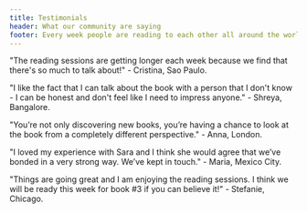 ```yaml
---
title: Testimonials
header: What our community are saying
footer: Every week people are reading to each other all around the world.
---
```

"The reading sessions are getting longer each week because we find that there's so much to talk about!" - Cristina, Sao Paulo.

"I like the fact that I can talk about the book with a person that I don't know - I can be honest and don't feel like I need to impress anyone." - Shreya, Bangalore.

"You’re not only discovering new books, you’re having a chance to look at the book from a completely different perspective." - Anna, London.

"I loved my experience with Sara and I think she would agree that we’ve bonded in a very strong way. We’ve kept in touch." - Maria, Mexico City.

"Things are going great and I am enjoying the reading sessions. I think we will be ready this week for book #3 if you can believe it!" - Stefanie, Chicago.
